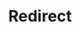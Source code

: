﻿---
layout: src/layouts/Redirect.astro
title: Redirect
redirect: https://octopus.com/docs/octopus-rest-api/examples/runbooks/create-runbook
pubDate:  2023-01-01
navSearch: false
navSitemap: false
navMenu: false
---

